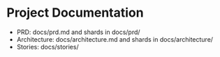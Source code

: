 # Project Documentation

- PRD: docs/prd.md and shards in docs/prd/
- Architecture: docs/architecture.md and shards in docs/architecture/
- Stories: docs/stories/